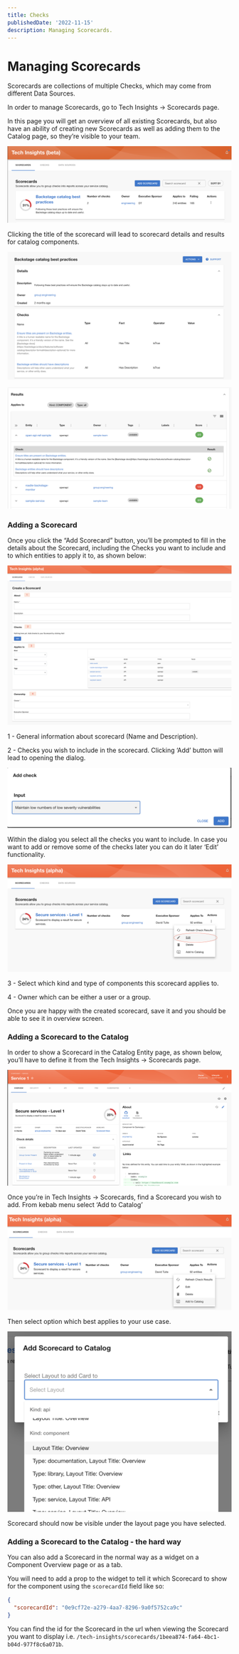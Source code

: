 ```yaml
---
title: Checks
publishedDate: '2022-11-15'
description: Managing Scorecards.
---
```


# Managing Scorecards

Scorecards are collections of multiple Checks, which may come from different Data Sources.

In order to manage Scorecards, go to Tech Insights → Scorecards page.

In this page you will get an overview of all existing Scorecards, but also have an ability of creating new Scorecards as well as adding them to the Catalog page, so they’re visible to your team.

![Scorecard overview](./scorecard-overview.png)

Clicking the title of the scorecard will lead to scorecard details and results for catalog components.

![Scorecard details](./scorecard-details.png)

![Scorecard results](./scorecard-result.png)

### Adding a Scorecard

Once you click the “Add Scorecard” button, you’ll be prompted to fill in the details about the Scorecard, including the Checks you want to include and to which entities to apply it to, as shown below:

![Create Scorecard](./create-scorecard.png)

1 - General information about scorecard (Name and Description).

2 - Checks you wish to include in the scorecard. Clicking ‘Add’ button will lead to opening the dialog.

![Add check](./add-check.png)

Within the dialog you select all the checks you want to include. In case you want to add or remove some of the checks later you can do it later ‘Edit’ functionality.

![Edit Scorecard](./edit-scorecard.png)

3 - Select which kind and type of components this scorecard applies to.

4 - Owner which can be either a user or a group.

Once you are happy with the created scorecard, save it and you should be able to see it in overview screen.

### Adding a Scorecard to the Catalog

In order to show a Scorecard in the Catalog Entity page, as shown below, you’ll have to define it from the Tech Insights → Scorecards page.

![Scorecard Catalog](./scorecard-catalog.png)

Once you’re in Tech Insights → Scorecards, find a Scorecard you wish to add. From kebab menu select ‘Add to Catalog’

![Add Scorecard to catalog](./add-to-catalog-scorecard.png)

Then select option which best applies to your use case.

![Add Scorecard](./add-scorecard-to-catalog.png)

Scorecard should now be visible under the layout page you have selected.


### Adding a Scorecard to the Catalog - the hard way

You can also add a Scorecard in the normal way as a widget on a Component Overview page or as a tab. 

You will need to add a prop to the widget to tell it which Scorecard to show for the component using the `scorecardId` field like so:

```json
{
  "scorecardId": "0e9cf72e-a279-4aa7-8296-9a0f5752ca9c"
}
```
You can find the id for the Scorecard in the url when viewing the Scorecard you want to display i.e. `/tech-insights/scorecards/1beea874-fa64-4bc1-b04d-977f8c6a071b`. 
